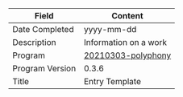 Field | Content
---   | ---
Date Completed | yyyy-mm-dd
Description | Information on a work
Program | [20210303-polyphony](https://github.com/dolphinOfDelphi/20210303-polyphony)
Program Version | 0.3.6
Title | Entry Template
